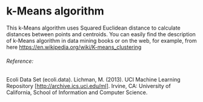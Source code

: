 
# k-Means algorithm
This k-Means algorithm uses Squared Euclidean distance to calculate distances between points and centroids. 
You can easily find the description of k-Means algorithm in data mining books or on the web, for example, from here https://en.wikipedia.org/wiki/K-means_clustering

###### Reference:
Ecoli Data Set (ecoli.data). Lichman, M. (2013). UCI Machine Learning Repository [http://archive.ics.uci.edu/ml]. Irvine, CA: University of California, School of Information and Computer Science.
